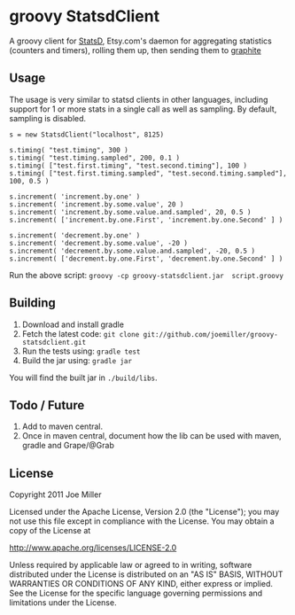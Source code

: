 groovy StatsdClient
===================

A groovy client for [StatsD](https://github.com/etsy/statsd), Etsy.com's daemon for aggregating 
statistics (counters and timers), rolling them up, then sending them to [graphite](http://graphite.wikidot.com)


Usage
-----
The usage is very similar to statsd clients in other languages, including support for 1 or more stats
in a single call as well as sampling.  By default, sampling is disabled.
    
    s = new StatsdClient("localhost", 8125)
    
    s.timing( "test.timing", 300 )
    s.timing( "test.timing.sampled", 200, 0.1 )
    s.timing( ["test.first.timing", "test.second.timing"], 100 )
    s.timing( ["test.first.timing.sampled", "test.second.timing.sampled"], 100, 0.5 )

    s.increment( 'increment.by.one' )
    s.increment( 'increment.by.some.value', 20 )
    s.increment( 'increment.by.some.value.and.sampled', 20, 0.5 )
    s.increment( ['increment.by.one.First', 'increment.by.one.Second' ] )
         
    s.increment( 'decrement.by.one' )
    s.increment( 'decrement.by.some.value', -20 )
    s.increment( 'decrement.by.some.value.and.sampled', -20, 0.5 )
    s.increment( ['decrement.by.one.First', 'decrement.by.one.Second' ] )
     
Run the above script:  `groovy -cp groovy-statsdclient.jar  script.groovy`

Building
--------
1. Download and install gradle
2. Fetch the latest code: `git clone git://github.com/joemiller/groovy-statsdclient.git`
3. Run the tests using: `gradle test`
4. Build the jar using: `gradle jar`

You will find the built jar in `./build/libs`.

Todo / Future
-------------
1. Add to maven central. 
2. Once in maven central, document how the lib can be used with maven, gradle and Grape/@Grab

License
-------
Copyright 2011 Joe Miller

Licensed under the Apache License, Version 2.0 (the "License");
you may not use this file except in compliance with the License.
You may obtain a copy of the License at

   http://www.apache.org/licenses/LICENSE-2.0

Unless required by applicable law or agreed to in writing, software
distributed under the License is distributed on an "AS IS" BASIS,
WITHOUT WARRANTIES OR CONDITIONS OF ANY KIND, either express or implied.
See the License for the specific language governing permissions and
limitations under the License.